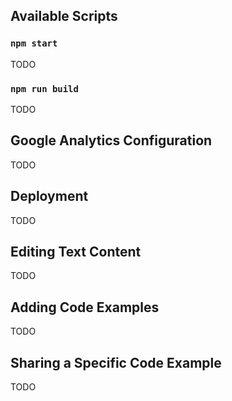 ## Available Scripts

### `npm start`

TODO

### `npm run build`

TODO

## Google Analytics Configuration

TODO

## Deployment

TODO

## Editing Text Content

TODO

## Adding Code Examples

TODO

## Sharing a Specific Code Example

TODO
